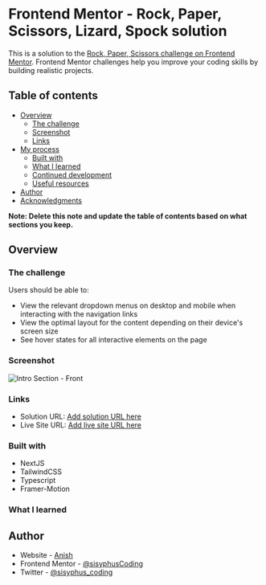 # Frontend Mentor - Rock, Paper, Scissors, Lizard, Spock  solution

This is a solution to the [Rock, Paper, Scissors challenge on Frontend Mentor](https://www.frontendmentor.io/challenges/rock-paper-scissors-game-pTgwgvgH). Frontend Mentor challenges help you improve your coding skills by building realistic projects. 

## Table of contents

- [Overview](#overview)
  - [The challenge](#the-challenge)
  - [Screenshot](#screenshot)
  - [Links](#links)
- [My process](#my-process)
  - [Built with](#built-with)
  - [What I learned](#what-i-learned)
  - [Continued development](#continued-development)
  - [Useful resources](#useful-resources)
- [Author](#author)
- [Acknowledgments](#acknowledgments)

**Note: Delete this note and update the table of contents based on what sections you keep.**

## Overview

### The challenge


Users should be able to:

- View the relevant dropdown menus on desktop and mobile when interacting with the navigation links
- View the optimal layout for the content depending on their device's screen size
- See hover states for all interactive elements on the page


### Screenshot


<img src="https://i.ibb.co/dt1dJRM/Screenshot-2022-04-19-at-1-50-55-PM.png"
     alt="Intro Section - Front" />


### Links

- Solution URL: [Add solution URL here](https://your-solution-url.com)
- Live Site URL: [Add live site URL here](https://introsection.vercel.app)


### Built with

- NextJS
- TailwindCSS
- Typescript
- Framer-Motion


### What I learned



## Author

- Website - [Anish](https://memorygame-3d.netlify.app)
- Frontend Mentor - [@sisyphusCoding](https://www.frontendmentor.io/profile/sisyphusCoding)
- Twitter - [@sisyphus_coding](https://www.twitter.com/sisyphus_coding)



